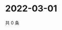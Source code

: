 # 2022-03-01

共 0 条

<!-- BEGIN WEIBO -->
<!-- 最后更新时间 Tue Mar 01 2022 23:10:05 GMT+0800 (China Standard Time) -->

<!-- END WEIBO -->
